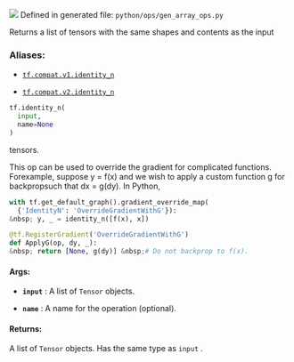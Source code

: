 ![](https://tensorflow.google.cn/images/tf_logo_32px.png)
Defined in generated file:  `python/ops/gen_array_ops.py` 

Returns a list of tensors with the same shapes and contents as the input

### Aliases:

- [ `tf.compat.v1.identity_n` ](/api_docs/python/tf/identity_n)

- [ `tf.compat.v2.identity_n` ](/api_docs/python/tf/identity_n)


```python
tf.identity_n(
  input,
  name=None
)

```


tensors.

This op can be used to override the gradient for complicated functions. Forexample, suppose y = f(x) and we wish to apply a custom function g for backpropsuch that dx = g(dy). In Python,


```python
with tf.get_default_graph().gradient_override_map(
  {'IdentityN': 'OverrideGradientWithG'}):
&nbsp; y, _ = identity_n([f(x), x])

@tf.RegisterGradient('OverrideGradientWithG')
def ApplyG(op, dy, _):
&nbsp; return [None, g(dy)] &nbsp;# Do not backprop to f(x).

```


#### Args:

- **`input`** : A list of  `Tensor`  objects.

- **`name`** : A name for the operation (optional).

#### Returns:

A list of  `Tensor`  objects. Has the same type as  `input` .
